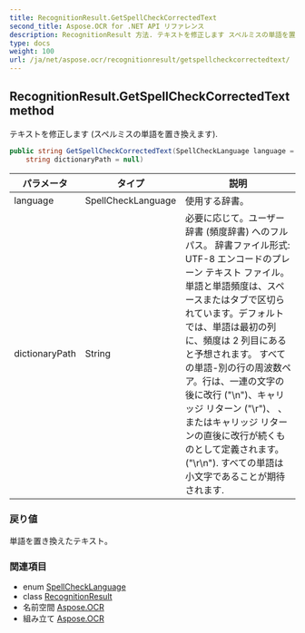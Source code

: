 ```yaml
---
title: RecognitionResult.GetSpellCheckCorrectedText
second_title: Aspose.OCR for .NET API リファレンス
description: RecognitionResult 方法. テキストを修正します スペルミスの単語を置き換えます.
type: docs
weight: 100
url: /ja/net/aspose.ocr/recognitionresult/getspellcheckcorrectedtext/
---
```

## RecognitionResult.GetSpellCheckCorrectedText method

テキストを修正します (スペルミスの単語を置き換えます).

```csharp
public string GetSpellCheckCorrectedText(SpellCheckLanguage language = SpellCheckLanguage.Eng, 
    string dictionaryPath = null)
```

| パラメータ | タイプ | 説明 |
| --- | --- | --- |
| language | SpellCheckLanguage | 使用する辞書。 |
| dictionaryPath | String | 必要に応じて。ユーザー辞書 (頻度辞書) へのフルパス。 辞書ファイル形式: UTF-8 エンコードのプレーン テキスト ファイル。 単語と単語頻度は、スペースまたはタブで区切られています。デフォルトでは、単語は最初の列に、頻度は 2 列目にあると予想されます。 すべての単語-別の行の周波数ペア。行は、一連の文字の後に改行 ("\n")、キャリッジ リターン ("\r")、 、またはキャリッジ リターンの直後に改行が続くものとして定義されます。 ("\r\n"). すべての単語は小文字であることが期待されます. |

### 戻り値

単語を置き換えたテキスト。

### 関連項目

* enum [SpellCheckLanguage](../../../aspose.ocr.spellchecker/spellchecklanguage/)
* class [RecognitionResult](../)
* 名前空間 [Aspose.OCR](../../recognitionresult/)
* 組み立て [Aspose.OCR](../../../)


